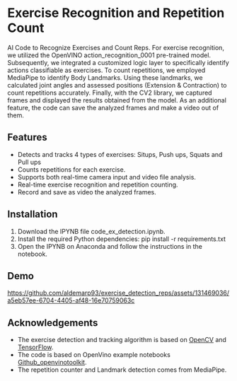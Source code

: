 # Exercise Recognition and Repetition Count
AI Code to Recognize Exercises and Count Reps.
For exercise recognition, we utilized the OpenVINO action_recognition_0001 pre-trained model. Subsequently, we integrated a customized logic layer to specifically identify actions classifiable as exercises.
To count repetitions, we employed MediaPipe to identify Body Landmarks. Using these landmarks, we calculated joint angles and assessed positions (Extension & Contraction) to count repetitions accurately.
Finally, with the CV2 library, we captured frames and displayed the results obtained from the model.
As an additional feature, the code can save the analyzed frames and make a video out of them.

## Features
- Detects and tracks 4 types of exercises: Situps, Push ups, Squats and Pull ups
- Counts repetitions for each exercise.
- Supports both real-time camera input and video file analysis.
- Real-time exercise recognition and repetition counting.
- Record and save as video the analyzed frames.

## Installation
1. Download the IPYNB file code_ex_detection.ipynb.
2. Install the required Python dependencies:
pip install -r requirements.txt
3. Open the IPYNB on Anaconda and follow the instructions in the notebook.

## Demo
https://github.com/aldemarp93/exercise_detection_reps/assets/131469036/a5eb57ee-6704-4405-af48-16e70759063c



## Acknowledgements
- The exercise detection and tracking algorithm is based on [OpenCV](https://opencv.org/) and [TensorFlow](https://www.tensorflow.org/).
- The code is based on OpenVino example notebooks [Github_openvinotoolkit](https://github.com/openvinotoolkit/openvino_notebooks/blob/main/notebooks/403-action-recognition-webcam/403-action-recognition-webcam.ipynb).
- The repetition counter and Landmark detection comes from MediaPipe.
